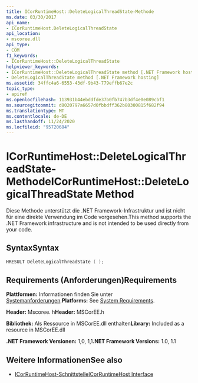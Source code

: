 ```yaml
---
title: ICorRuntimeHost::DeleteLogicalThreadState-Methode
ms.date: 03/30/2017
api_name:
- ICorRuntimeHost.DeleteLogicalThreadState
api_location:
- mscoree.dll
api_type:
- COM
f1_keywords:
- ICorRuntimeHost::DeleteLogicalThreadState
helpviewer_keywords:
- ICorRuntimeHost::DeleteLogicalThreadState method [.NET Framework hosting]
- DeleteLogicalThreadState method [.NET Framework hosting]
ms.assetid: 34ffc4a6-6553-43df-9b43-779effb67e2c
topic_type:
- apiref
ms.openlocfilehash: 113931b44ebddfde37b0fb747b3df4e0e089cbf1
ms.sourcegitcommit: d8020797a6657d0fbbdff362b80300815f682f94
ms.translationtype: MT
ms.contentlocale: de-DE
ms.lasthandoff: 11/24/2020
ms.locfileid: "95720684"
---
```

# <a name="icorruntimehostdeletelogicalthreadstate-method"></a><span data-ttu-id="4b2b9-102">ICorRuntimeHost::DeleteLogicalThreadState-Methode</span><span class="sxs-lookup"><span data-stu-id="4b2b9-102">ICorRuntimeHost::DeleteLogicalThreadState Method</span></span>

<span data-ttu-id="4b2b9-103">Diese Methode unterstützt die .NET Framework-Infrastruktur und ist nicht für eine direkte Verwendung im Code vorgesehen.</span><span class="sxs-lookup"><span data-stu-id="4b2b9-103">This method supports the .NET Framework infrastructure and is not intended to be used directly from your code.</span></span>  
  
## <a name="syntax"></a><span data-ttu-id="4b2b9-104">Syntax</span><span class="sxs-lookup"><span data-stu-id="4b2b9-104">Syntax</span></span>  
  
```cpp  
HRESULT DeleteLogicalThreadState ( );  
```  
  
## <a name="requirements"></a><span data-ttu-id="4b2b9-105">Requirements (Anforderungen)</span><span class="sxs-lookup"><span data-stu-id="4b2b9-105">Requirements</span></span>  

 <span data-ttu-id="4b2b9-106">**Plattformen:** Informationen finden Sie unter [Systemanforderungen](../../get-started/system-requirements.md).</span><span class="sxs-lookup"><span data-stu-id="4b2b9-106">**Platforms:** See [System Requirements](../../get-started/system-requirements.md).</span></span>  
  
 <span data-ttu-id="4b2b9-107">**Header:** Mscoree. h</span><span class="sxs-lookup"><span data-stu-id="4b2b9-107">**Header:** MSCorEE.h</span></span>  
  
 <span data-ttu-id="4b2b9-108">**Bibliothek:** Als Ressource in MSCorEE.dll enthalten</span><span class="sxs-lookup"><span data-stu-id="4b2b9-108">**Library:** Included as a resource in MSCorEE.dll</span></span>  
  
 <span data-ttu-id="4b2b9-109">**.NET Framework Versionen:** 1,0, 1,1</span><span class="sxs-lookup"><span data-stu-id="4b2b9-109">**.NET Framework Versions:** 1.0, 1.1</span></span>  
  
## <a name="see-also"></a><span data-ttu-id="4b2b9-110">Weitere Informationen</span><span class="sxs-lookup"><span data-stu-id="4b2b9-110">See also</span></span>

- [<span data-ttu-id="4b2b9-111">ICorRuntimeHost-Schnittstelle</span><span class="sxs-lookup"><span data-stu-id="4b2b9-111">ICorRuntimeHost Interface</span></span>](icorruntimehost-interface.md)
